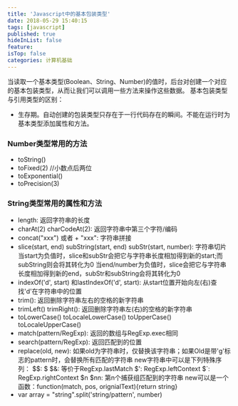 ```yaml
---
title: 'Javascript中的基本包装类型'
date: 2018-05-29 15:40:15
tags: [javascript]
published: true
hideInList: false
feature: 
isTop: false
categories: 计算机基础
---
```


当读取一个基本类型(Boolean、String、Number)的值时，后台对创建一个对应的基本包装类型，从而让我们可以调用一些方法来操作这些数据。 基本包装类型与引用类型的区别：

*   生存期。自动创建的包装类型只存在于一行代码存在的瞬间。不能在运行时为基本类型添加属性和方法。

### Number类型常用的方法

*   toString()
*   toFixed(2) //小数点后两位
*   toExponential()
*   toPrecision(3)

### String类型常用的属性和方法

*   length: 返回字符串的长度
*   charAt(2) charCodeAt(2): 返回字符串中第三个字符/编码
*   concat("xxx") 或者 + "xxx": 字符串拼接
*   slice(start, end) subString(start, end) subStr(start, number): 字符串切片 当start为负值时，slice和subStr会把它与字符串长度相加得到新的start;而subString则会将其转化为0 当end/number为负值时，slice会把它与字符串长度相加得到新的end，subStr和subString会将其转化为0
*   indexOf('d', start) 和lastIndexOf('d', start): 从start位置开始向左(右)查找'd'在字符串中的位置
*   trim(): 返回删除字符串左右的空格的新字符串
*   trimLeft() trimRight(): 返回删除字符串左(右)的空格的新字符串
*   toLowerCase() toLocaleLowerCase() toUpperCase() toLocaleUpperCase()
*   match(pattern/RegExp): 返回的数组与RegExp.exec相同
*   search(pattern/RegExp): 返回匹配到的位置
*   replace(old, new): 如果old为字符串时，仅替换该字符串；如果Old是带'g'标志的pattern时，会替换所有匹配的字符串 new字符串中可以是下列特殊序列： $$: $ $&: 等价于RegExp.lastMatch $': RegExp.leftContext $`: RegExp.rightContext $n $nn: 第n个捕获组匹配到的字符串 new可以是一个函数：function(match, pos, orignialText){return string}
*   var array = "string".split('string/pattern', number)